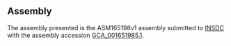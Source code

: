 

Assembly
--------

The assembly presented is the ASM165198v1 assembly submitted to
[INSDC](http://www.insdc.org) with the assembly accession
[GCA\_001651985.1](http://www.ebi.ac.uk/ena/data/view/GCA_001651985.1).
